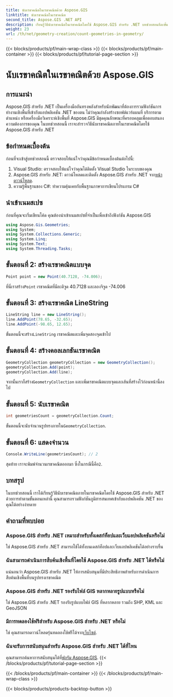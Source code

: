 ```yaml
---
title: นับเรขาคณิตในเรขาคณิตด้วย Aspose.GIS
linktitle: นับเรขาคณิตในเรขาคณิต
second_title: Aspose.GIS .NET API
description: เรียนรู้วิธีนับเรขาคณิตในเรขาคณิตโดยใช้ Aspose.GIS สำหรับ .NET บทช่วยสอนทีละขั้นตอนพร้อมตัวอย่างโค้ดสำหรับนักพัฒนา
weight: 23
url: /th/net/geometry-creation/count-geometries-in-geometry/
---
```


{{< blocks/products/pf/main-wrap-class >}}
{{< blocks/products/pf/main-container >}}
{{< blocks/products/pf/tutorial-page-section >}}

# นับเรขาคณิตในเรขาคณิตด้วย Aspose.GIS

## การแนะนำ
Aspose.GIS สำหรับ .NET เป็นเครื่องมืออันทรงพลังสำหรับนักพัฒนาที่ต้องการรวมฟังก์ชันการทำงานเชิงพื้นที่เข้ากับแอปพลิเคชัน .NET ของตน ไม่ว่าคุณกำลังสร้างซอฟต์แวร์แผนที่ บริการตามตำแหน่ง หรือเครื่องมือวิเคราะห์เชิงพื้นที่ Aspose.GIS มีชุดคุณลักษณะที่ครอบคลุมเพื่อตอบสนองความต้องการของคุณ ในบทช่วยสอนนี้ เราจะสำรวจวิธีนับเรขาคณิตภายในเรขาคณิตโดยใช้ Aspose.GIS สำหรับ .NET
## ข้อกำหนดเบื้องต้น
ก่อนที่จะเข้าสู่บทช่วยสอนนี้ ตรวจสอบให้แน่ใจว่าคุณมีข้อกำหนดเบื้องต้นต่อไปนี้:
1. Visual Studio: ตรวจสอบให้แน่ใจว่าคุณได้ติดตั้ง Visual Studio ในระบบของคุณ
2. Aspose.GIS สำหรับ .NET: ดาวน์โหลดและติดตั้ง Aspose.GIS สำหรับ .NET จาก[หน้าดาวน์โหลด](https://releases.aspose.com/gis/net/).
3. ความรู้พื้นฐานของ C#: ทำความคุ้นเคยกับพื้นฐานภาษาการเขียนโปรแกรม C#

## นำเข้าเนมสเปซ
ก่อนที่คุณจะเริ่มเขียนโค้ด คุณต้องนำเข้าเนมสเปซที่จำเป็นเพื่อเข้าถึงฟังก์ชัน Aspose.GIS

```csharp
using Aspose.Gis.Geometries;
using System;
using System.Collections.Generic;
using System.Linq;
using System.Text;
using System.Threading.Tasks;
```

## ขั้นตอนที่ 2: สร้างเรขาคณิตแบบจุด
```csharp
Point point = new Point(40.7128, -74.006);
```
 ที่นี่เราสร้าง`Point` เรขาคณิตที่มีละติจูด 40.7128 และลองจิจูด -74.006
## ขั้นตอนที่ 3: สร้างเรขาคณิต LineString
```csharp
LineString line = new LineString();
line.AddPoint(78.65, -32.65);
line.AddPoint(-98.65, 12.65);
```
 ขั้นตอนนี้จะสร้าง`LineString` เรขาคณิตและเพิ่มจุดสองจุดเข้าไป
## ขั้นตอนที่ 4: สร้างคอลเลกชันเรขาคณิต
```csharp
GeometryCollection geometryCollection = new GeometryCollection();
geometryCollection.Add(point);
geometryCollection.Add(line);
```
 จากนั้นเราก็สร้าง`GeometryCollection` และเพิ่มเรขาคณิตแบบจุดและเส้นที่สร้างไว้ก่อนหน้านี้ลงไป
## ขั้นตอนที่ 5: นับเรขาคณิต
```csharp
int geometriesCount = geometryCollection.Count;
```
 ขั้นตอนนี้จะนับจำนวนรูปทรงภายใน`GeometryCollection`.
## ขั้นตอนที่ 6: แสดงจำนวน
```csharp
Console.WriteLine(geometriesCount); // 2
```
 สุดท้าย เราจะพิมพ์จำนวนเรขาคณิตออกมา ซึ่งในกรณีนี้คือ`2`.

## บทสรุป
ในบทช่วยสอนนี้ เราได้เรียนรู้วิธีนับเรขาคณิตภายในเรขาคณิตโดยใช้ Aspose.GIS สำหรับ .NET ด้วยการทำตามขั้นตอนเหล่านี้ คุณสามารถรวมฟังก์ชันภูมิสารสนเทศเข้ากับแอปพลิเคชัน .NET ของคุณได้อย่างง่ายดาย
## คำถามที่พบบ่อย
### Aspose.GIS สำหรับ .NET เหมาะสำหรับทั้งเดสก์ท็อปและเว็บแอปพลิเคชันหรือไม่
ใช่ Aspose.GIS สำหรับ .NET สามารถใช้ได้ทั้งบนเดสก์ท็อปและเว็บแอปพลิเคชันได้อย่างราบรื่น
### ฉันสามารถดำเนินการสืบค้นเชิงพื้นที่โดยใช้ Aspose.GIS สำหรับ .NET ได้หรือไม่
แน่นอนว่า Aspose.GIS สำหรับ .NET ให้การสนับสนุนที่มีประสิทธิภาพสำหรับการดำเนินการสืบค้นเชิงพื้นที่บนรูปทรงเรขาคณิต
### Aspose.GIS สำหรับ .NET รองรับไฟล์ GIS หลากหลายรูปแบบหรือไม่
ใช่ Aspose.GIS สำหรับ .NET รองรับรูปแบบไฟล์ GIS ที่หลากหลาย รวมถึง SHP, KML และ GeoJSON
### มีการทดลองใช้ฟรีสำหรับ Aspose.GIS สำหรับ .NET หรือไม่
 ใช่ คุณสามารถดาวน์โหลดรุ่นทดลองใช้ฟรีได้จาก[เว็บไซต์](https://releases.aspose.com/).
### ฉันจะรับการสนับสนุนสำหรับ Aspose.GIS สำหรับ .NET ได้ที่ไหน
 คุณสามารถค้นหาการสนับสนุนได้ที่[ฟอรัม Aspose.GIS](https://forum.aspose.com/c/gis/33).
{{< /blocks/products/pf/tutorial-page-section >}}

{{< /blocks/products/pf/main-container >}}
{{< /blocks/products/pf/main-wrap-class >}}

{{< blocks/products/products-backtop-button >}}
